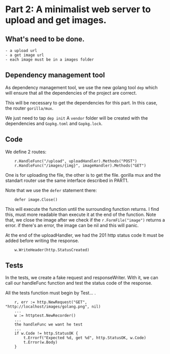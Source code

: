 # Part 2: A minimalist web server to upload and get images.

## What's need to be done.

    - a upload url
    - a get image url
    - each image must be in a images folder

## Dependency management tool

As dependency management tool, we use the new
golang tool `dep` which will ensure that all the dependencies 
of the project are correct.

This will be necessary to get the dependencies for this part.
In this case, the router `gorilla/mux`.

We just need to tap `dep init`
A `vendor` folder will be created with the dependencies and 
`Gopkg.toml` and `Gopkg.lock`.

## Code

We define 2 routes:

```
	r.HandleFunc("/upload", uploadHandler).Methods("POST")
	r.HandleFunc("/images/{img}", imageHandler).Methods("GET")
```

One is for uploading the file, the other is to get the file.
gorilla mux and the standart router use the same interface 
described in PART1.

Note that we use the `defer` statement there:

```
	defer image.Close()
```
This will execute the function until the surrounding function returns.
I find this, must more readable than execute it at the end of the function.
Note that, we close the image after we check if the `r.FormFile("image")` returns
a error. if there's an error, the image can be nil and this will panic.

At the end of the uploadHandler, we had the 201 http status code
It must be added before writing the response.

```
    w.WriteHeader(http.StatusCreated)
```

## Tests

In the tests, we create a fake request and responseWriter.
With it, we can call our handleFunc function and test the status code of the 
response.

All the tests function must begin by Test... .

```
    r, err := http.NewRequest("GET", "http://localhost/images/golang.png", nil)
    ... 
    w := httptest.NewRecorder()
    ...
    the handleFunc we want he test
    ...
    if w.Code != http.StatusOK {
		t.Errorf("Expected %d, get %d", http.StatusOK, w.Code)
		t.Error(w.Body)
	}
```